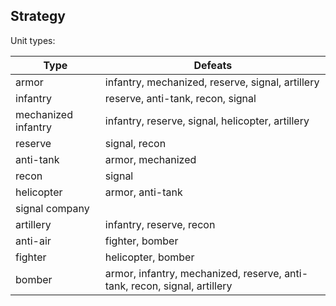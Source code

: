 ## Strategy

Unit types:

|Type|Defeats|
|---|---|
|armor|infantry, mechanized, reserve, signal, artillery|
|infantry|reserve, anti-tank, recon, signal|
|mechanized infantry|infantry, reserve, signal, helicopter, artillery|
|reserve|signal, recon|
|anti-tank|armor, mechanized|
|recon|signal|
|helicopter|armor, anti-tank|
|signal company||
|artillery|infantry, reserve, recon|
|anti-air|fighter, bomber|
|fighter|helicopter, bomber|
|bomber|armor, infantry, mechanized, reserve, anti-tank, recon, signal, artillery|